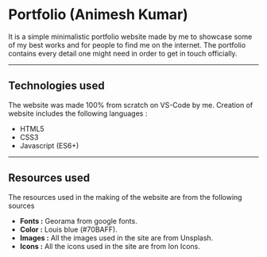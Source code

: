 # Portfolio (Animesh Kumar)

It is a simple minimalistic portfolio website made by me to showcase some of my best works and for people to find me on the internet. The portfolio contains every detail one might need in order to get in touch officially.

---

## Technologies used

The website was made 100% from scratch on VS-Code by me. Creation of website includes the following languages :

- HTML5
- CSS3
- Javascript (ES6+)

---

## Resources used

The resources used in the making of the website are from the following sources

- **Fonts :** Georama from google fonts.
- **Color :** Louis blue (#70BAFF).
- **Images :** All the images used in the site are from Unsplash.
- **Icons :** All the icons used in the site are from Ion Icons.
